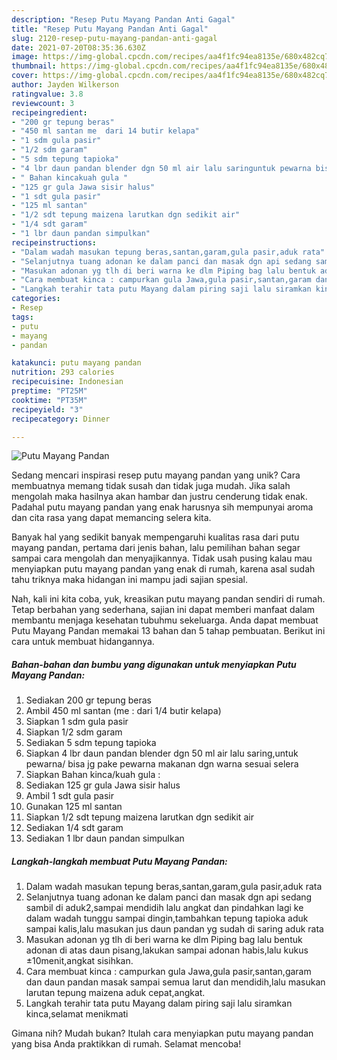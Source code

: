 ```yaml
---
description: "Resep Putu Mayang Pandan Anti Gagal"
title: "Resep Putu Mayang Pandan Anti Gagal"
slug: 2120-resep-putu-mayang-pandan-anti-gagal
date: 2021-07-20T08:35:36.630Z
image: https://img-global.cpcdn.com/recipes/aa4f1fc94ea8135e/680x482cq70/putu-mayang-pandan-foto-resep-utama.jpg
thumbnail: https://img-global.cpcdn.com/recipes/aa4f1fc94ea8135e/680x482cq70/putu-mayang-pandan-foto-resep-utama.jpg
cover: https://img-global.cpcdn.com/recipes/aa4f1fc94ea8135e/680x482cq70/putu-mayang-pandan-foto-resep-utama.jpg
author: Jayden Wilkerson
ratingvalue: 3.8
reviewcount: 3
recipeingredient:
- "200 gr tepung beras"
- "450 ml santan me  dari 14 butir kelapa"
- "1 sdm gula pasir"
- "1/2 sdm garam"
- "5 sdm tepung tapioka"
- "4 lbr daun pandan blender dgn 50 ml air lalu saringuntuk pewarna bisa jg pake pewarna makanan dgn warna sesuai selera"
- " Bahan kincakuah gula "
- "125 gr gula Jawa sisir halus"
- "1 sdt gula pasir"
- "125 ml santan"
- "1/2 sdt tepung maizena larutkan dgn sedikit air"
- "1/4 sdt garam"
- "1 lbr daun pandan simpulkan"
recipeinstructions:
- "Dalam wadah masukan tepung beras,santan,garam,gula pasir,aduk rata"
- "Selanjutnya tuang adonan ke dalam panci dan masak dgn api sedang sambil di aduk2,sampai mendidih lalu angkat dan pindahkan lagi ke dalam wadah tunggu sampai dingin,tambahkan tepung tapioka aduk sampai kalis,lalu masukan jus daun pandan yg sudah di saring aduk rata"
- "Masukan adonan yg tlh di beri warna ke dlm Piping bag lalu bentuk adonan di atas daun pisang,lakukan sampai adonan habis,lalu kukus ±10menit,angkat sisihkan."
- "Cara membuat kinca : campurkan gula Jawa,gula pasir,santan,garam dan daun pandan masak sampai semua larut dan mendidih,lalu masukan larutan tepung maizena aduk cepat,angkat."
- "Langkah terahir tata putu Mayang dalam piring saji lalu siramkan kinca,selamat menikmati"
categories:
- Resep
tags:
- putu
- mayang
- pandan

katakunci: putu mayang pandan 
nutrition: 293 calories
recipecuisine: Indonesian
preptime: "PT25M"
cooktime: "PT35M"
recipeyield: "3"
recipecategory: Dinner

---
```



![Putu Mayang Pandan](https://img-global.cpcdn.com/recipes/aa4f1fc94ea8135e/680x482cq70/putu-mayang-pandan-foto-resep-utama.jpg)

Sedang mencari inspirasi resep putu mayang pandan yang unik? Cara membuatnya memang tidak susah dan tidak juga mudah. Jika salah mengolah maka hasilnya akan hambar dan justru cenderung tidak enak. Padahal putu mayang pandan yang enak harusnya sih mempunyai aroma dan cita rasa yang dapat memancing selera kita.



Banyak hal yang sedikit banyak mempengaruhi kualitas rasa dari putu mayang pandan, pertama dari jenis bahan, lalu pemilihan bahan segar sampai cara mengolah dan menyajikannya. Tidak usah pusing kalau mau menyiapkan putu mayang pandan yang enak di rumah, karena asal sudah tahu triknya maka hidangan ini mampu jadi sajian spesial.


Nah, kali ini kita coba, yuk, kreasikan putu mayang pandan sendiri di rumah. Tetap berbahan yang sederhana, sajian ini dapat memberi manfaat dalam membantu menjaga kesehatan tubuhmu sekeluarga. Anda dapat membuat Putu Mayang Pandan memakai 13 bahan dan 5 tahap pembuatan. Berikut ini cara untuk membuat hidangannya.

<!--inarticleads1-->

##### Bahan-bahan dan bumbu yang digunakan untuk menyiapkan Putu Mayang Pandan:

1. Sediakan 200 gr tepung beras
1. Ambil 450 ml santan (me : dari 1/4 butir kelapa)
1. Siapkan 1 sdm gula pasir
1. Siapkan 1/2 sdm garam
1. Sediakan 5 sdm tepung tapioka
1. Siapkan 4 lbr daun pandan blender dgn 50 ml air lalu saring,untuk pewarna/ bisa jg pake pewarna makanan dgn warna sesuai selera
1. Siapkan  Bahan kinca/kuah gula :
1. Sediakan 125 gr gula Jawa sisir halus
1. Ambil 1 sdt gula pasir
1. Gunakan 125 ml santan
1. Siapkan 1/2 sdt tepung maizena larutkan dgn sedikit air
1. Sediakan 1/4 sdt garam
1. Sediakan 1 lbr daun pandan simpulkan




<!--inarticleads2-->

##### Langkah-langkah membuat Putu Mayang Pandan:

1. Dalam wadah masukan tepung beras,santan,garam,gula pasir,aduk rata
1. Selanjutnya tuang adonan ke dalam panci dan masak dgn api sedang sambil di aduk2,sampai mendidih lalu angkat dan pindahkan lagi ke dalam wadah tunggu sampai dingin,tambahkan tepung tapioka aduk sampai kalis,lalu masukan jus daun pandan yg sudah di saring aduk rata
1. Masukan adonan yg tlh di beri warna ke dlm Piping bag lalu bentuk adonan di atas daun pisang,lakukan sampai adonan habis,lalu kukus ±10menit,angkat sisihkan.
1. Cara membuat kinca : campurkan gula Jawa,gula pasir,santan,garam dan daun pandan masak sampai semua larut dan mendidih,lalu masukan larutan tepung maizena aduk cepat,angkat.
1. Langkah terahir tata putu Mayang dalam piring saji lalu siramkan kinca,selamat menikmati




Gimana nih? Mudah bukan? Itulah cara menyiapkan putu mayang pandan yang bisa Anda praktikkan di rumah. Selamat mencoba!
